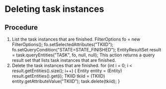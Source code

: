<!-- image -->

# Deleting task instances

## Procedure

1. List the task instances that are finished. FilterOptions fo = new FilterOptions();
fo.setSelectedAttributes("TKIID");
fo.setQueryCondition("STATE=STATE\_FINISHED");
EntityResultSet result = task.queryEntities("TASK", fo, null, null);
This action returns a query result set that lists task
instances that are finished.
2. Delete the task instances that are finished. for (int i = 0; i < result.getEntities().size(); i++) {
  Entity entity = (Entity) result.getEntities().get(i);
  TKIID tkiid = (TKIID) entity.getAttributeValue("TKIID");
  task.delete(tkiid);
}